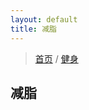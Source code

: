 ```yaml
---
layout: default
title: 减脂
---
```


> [首页](/index.html) / [健身](/sports-and-fitness/fitness-index.html)

## 减脂


